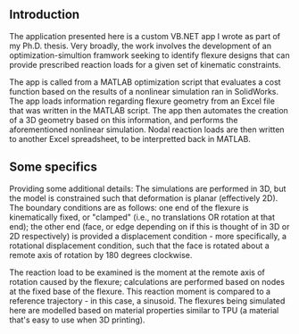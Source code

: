 ## Introduction
The application presented here is a custom VB.NET app I wrote as part of my Ph.D. thesis. Very broadly, the work involves the development of an optimization-simultion framwork seeking to identify flexure designs that can provide prescribed reaction loads for a given set of kinematic constraints.

The app is called from a MATLAB optimization script that evaluates a cost function based on the results of a nonlinear simulation ran in SolidWorks. The app loads information regarding flexure geometry from an Excel file that was written in the MATLAB script. The app then automates the creation of a 3D geometry based on this information, and performs the aforementioned nonlinear simulation. Nodal reaction loads are then written to another Excel spreadsheet, to be interpretted back in MATLAB.

## Some specifics
Providing some additional details: The simulations are performed in 3D, but the model is constrained such that deformation is planar (effectively 2D). The boundary conditions are as follows: one end of the flexure is kinematically fixed, or "clamped" (i.e., no translations OR rotation at that end); the other end (face, or edge depending on if this is thought of in 3D or 2D respectively) is provided a displacement condition - more specifically, a rotational displacement condition, such that the face is rotated about a remote axis of rotation by 180 degrees clockwise. 

The reaction load to be examined is the moment at the remote axis of rotation caused by the flexure; calculations are performed based on nodes at the fixed base of the flexure. This reaction moment is compared to a reference trajectory - in this case, a sinusoid. The flexures being simulated here are modelled based on material properties similar to TPU (a material that's easy to use when 3D printing).
